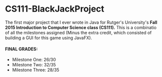 # CS111-BlackJackProject

The first major project that I ever wrote in Java for Rutger's University's **Fall 2015 Introduction to Computer Science class (CS111).**
This is a combinatio of all the milestones assigned (Minus the extra credit, which consisted of building a GUI for this game using JavaFX). 

#### FINAL GRADES:
- Milestone One: 26/30
- Milestone Two: 32/35
- Milestone Three: 28/35
